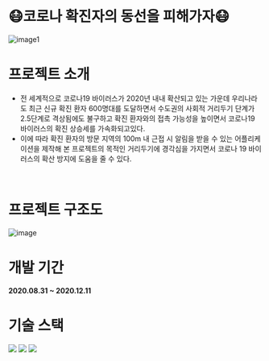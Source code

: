 # :mask:코로나 확진자의 동선을 피해가자:mask:
![image1](https://github.com/user-attachments/assets/7ab9d6c6-c518-483b-87b9-cdace1d5adc8)

# 프로젝트 소개
* 전 세계적으로 코로나19 바이러스가 2020년 내내 확산되고 있는 가운데 우리나라도 최근 신규 확진 환자 600명대를 도달하면서 수도권의 사회적 거리두기 단계가 2.5단계로 격상됨에도 불구하고 확진 환자와의 접촉 가능성을 높이면서 코로나19 바이러스의 확진 상승세를 가속화되고있다.  
* 이에 따라 확진 환자의 방문 지역의 100m 내 근접 시 알림을 받을 수 있는 어플리케이션을 제작해 본 프로젝트의 목적인 거리두기에 경각심을 가지면서 코로나 19 바이러스의 확산 방지에 도움을 줄 수 있다.
<br>

# 프로젝트 구조도
![image](https://github.com/user-attachments/assets/2b6413ab-2b1e-445a-b5c1-ce4744716d1e)
<br>

# 개발 기간
<strong>2020.08.31 ~ 2020.12.11</strong>
<br>

# 기술 스택
<div>
  <img src="https://img.shields.io/badge/androidstudio-3DDC84?style=for-the-badge&logo=androidstudio&logoColor=white">
  <img src="https://img.shields.io/badge/Java-007396?style=for-the-badge&logo=Java&logoColor=white">
  <img src="https://img.shields.io/badgefirebase-DD2C00?style=for-the-badge&logo=firebase&logoColor=white">
</div>

# 
